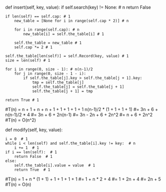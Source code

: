 def insert(self, key, value):
    if self.search(key) != None: # n
        return False

    if len(self) == self.cap: # 1
        new_table = [None for i in range(self.cap * 2)] # n

        for i in range(self.cap): # n
            new_table[i] = self.the_table[i] # 1

        self.the_table = new_table # 1
        self.cap *= 2 # 1

    self.the_table[len(self)] = self.Record(key, value) # 1
    size = len(self) # 1

    for i in range(0, size - 1): # n(n-1)/2
        for j in range(0, size - 1 - i):
            if self.the_table[j].key > self.the_table[j + 1].key:
                tmp = self.the_table[j]
                self.the_table[j] = self.the_table[j + 1]
                self.the_table[j + 1] = tmp

    return True # 1

#T(n) = n + 1 + n + n + 1 + 1 + 1 + 1 + 1 n(n-1)/2 * (1 + 1 + 1 + 1)
#= 3n + 6 + n(n-1)/2 * 4
#= 3n + 6 + 2n(n-1)
#= 3n - 2n + 6 + 2n^2
#= n + 6 + 2n^2
#T(n) = O(n^2)


def modify(self, key, value):
    
    i = 0  # 1
    while i < len(self) and self.the_table[i].key != key:  # n
        i += 1  # 1
    if i == len(self):  # 1
        return False  # 1
    else:
        self.the_table[i].value = value  # 1
        return True  # 1

#T(n) = 1 + n * (1 + 1) + 1 + 1 + 1 + 1
#= 1 + n * 2 + 4
#= 1 + 2n + 4
#= 2n + 5
#T(n) = O(n)
